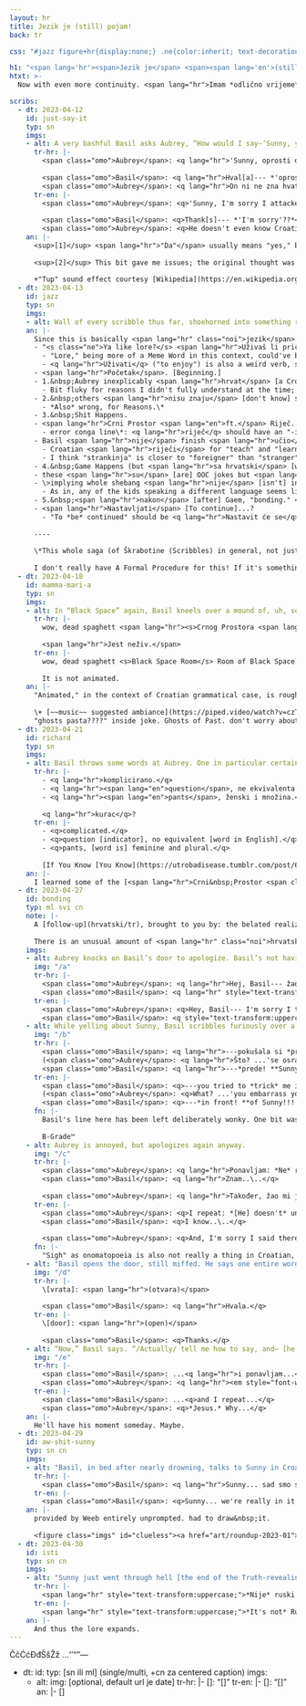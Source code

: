 ```yaml
---
layout: hr
title: Jezik je (still) pojam!
back: tr

css: "#jazz figure+hr{display:none;} .ne{color:inherit; text-decoration-thickness:initial} .svi{background:#7c7b79; color:#e2ecdd;} .svi h2{color:#cbbfa2;} p+ul{margin:.25em 0 0 1em;} li ul{font-size:.85em; margin-bottom:.15em;} figcaption ul{list-style-type:none; margin-left:2em;} .svi ::selection{background:#5b5a58;} article{overflow:auto;} #clueless{margin:2em 0 -.5em 0; color:#b1b3ba;} #clueless img{max-width:400px;} #clueless figcaption p{margin:0; font-size:.85em;} #tense figcaption{text-transform:uppercase;} #tense em{font-weight:bold;} #tense .tr-en em{font-style:normal;} @media only screen and (min-width:600px){figcaption ul{margin-left:.5em;}}"

h1: "<span lang='hr'><span>Jezik je</span> <span><span lang='en'>(still)</span> pojam!</span></span>"
htxt: >-
  Now with even more continuity. <span lang="hr">Imam *odlično vrijeme*.</span>

scribs:
  - dt: 2023-04-12
    id: just-say-it
    typ: sn
    imgs:
    - alt: A very bashful Basil asks Aubrey, “How would I say—‘Sunny, you’re my entire world! I love you so much!’ Aubrey stares at him, then answers. Basil recognizes a word, and not for the better; Aubrey bonks him on the head, muttering.”
      tr-hr: |-
        <span class="omo">Aubrey</span>: <q lang="hr">'Sunny, oprosti da<sup>[1]</sup> sam napao tvoje oko. Nešto nije u redu sa mnom.'</q>
        
        <span class="omo">Basil</span>: <q lang="hr">Hval[a]--- *'oprosti'??*</q>  
        <span class="omo">Aubrey</span>: <q lang="hr">On ni ne zna hvatski..\..</q>
      tr-en: |-
        <span class="omo">Aubrey</span>: <q>'Sunny, I'm sorry I attacked your eye. There's something wrong with me.'</q><sup>[2]</sup>
        
        <span class="omo">Basil</span>: <q>Thank[s]--- *'I'm sorry'??*</q>  
        <span class="omo">Aubrey</span>: <q>He doesn't even know Croatian..\..</q>
    an: |-
      <sup>[1]</sup> <span lang="hr">"Da"</span> usually means "yes," but in this *specific* context it also means "that": If it's used in an independent clause (e.g. "Sorry <u>that I attacked your eye</u>"), then <span lang="hr">"da"</span> as "that" checks out; unlike in English, the "<span lang="hr">da</span>/that" isn't dropped. Otherwise (e.g. "Sorry for attacking your eye"), no dice.
      
      <sup>[2]</sup> This bit gave me issues; the original thought was "I have problems," and after I ran around in a small circle trying to pinpoint a more specific word for "problems," Weeb nudged me back to a 1:1 translation. (Alternatives: "I have issues," "I am dysfunctional/mentally&nbsp;ill," "I am unwell." General sentiment of "I'm fucked&nbsp;up [but not phrased in an overly clinical or serious way]." "There's something wrong with me" sounded a bit harsh in English but ¯\\\_(&nbsp;:V&nbsp;)_/¯, I do not have enough cultural context for a better phrasing!)
      
      +"Tup" sound effect courtesy [Wikipedia](https://en.wikipedia.org/wiki/Cross-linguistic_onomatopoeias#Dull_strike).
  - dt: 2023-04-13
    id: jazz
    typ: sn
    imgs:
    - alt: Wall of every scribble thus far, shoehorned into something resembling a chronology.
    an: |-
      Since this is basically <span lang="hr" class="noi">jezik</span> pingpong, here's the whole thing in one go:
      - "<s class="ne">Ya like lore?</s> <span lang="hr">Uživaš li priča?</span>" [attempted "Do you enjoy story?"]
        - "Lore," being more of a Meme Word in this context, could've been used untranslated.
        - <q lang="hr">Uživati</q> ("to enjoy") is also a weird verb, so this is also wrong on a few other levels I don't *quite* grok yet.
      - <span lang="hr">Početak</span>. [Beginning.]
      - 1.&nbsp;Aubrey inexplicably <span lang="hr">hrvat</span> [a Croat], <span lang="hr">učio</span> [teaches] Basil (some) <span lang="hr">hrvatski</span> [Croatian]...
        - Bit fluky for reasons I didn't fully understand at the time; should be <q lang="hr">hrvatica</q> (Croatian person, but female; distinction is necessary here, unlike English), <q lang="hr">učila je</q> (she taught), wrong grammatical case....\*
      - 2.&nbsp;others <span lang="hr">nisu znaju</span> [don't know] shit tho (otherwise canon as normal)
        - *Also* wrong, for Reasons.\*
      - 3.&nbsp;Shit Happens.
      - <span lang="hr">Crni Prostor <span lang="en">ft.</span> Riječ... Zbu[n]jenog?</span> [Black Space ft. Words of... Confusion?]
        - error conga line\*: <q lang="hr">riječ</q> should have an "-i" at the end to indicate a plural (<q lang="hr">riječi</q>). wrote "confusing," not "confusion," and there's a missing letter. also wrong ending in general, for yet-unknown grammar reasons
      - Basil <span lang="hr">nije</span> finish <span lang="hr">učio</span> [doesn't finish learning] <span lang="hr">i je</span> [and is] haunted by, uh. <span lang="hr">Strankinja</span>?? [Stranger, fem]
        - Croatian <span lang="hr">riječi</span> for "teach" and "learn" are the same.
        - I think "strankinja" is closer to "foreigner" than "stranger" but, far as I could find, the <span lang="hr" class="noi">hrvatski riječ</span> makes no distinction.
      - 4.&nbsp;Game Happens (but <span lang="hr">sa hrvatski</span> [with Croatian])
      - these <span lang="hr">su</span> [are] OOC jokes but <span lang="hr">zašto <em style="text-transform:uppercase;font-weight:normal;">ne</em></span> [why <em style="text-transform:uppercase;font-style:normal;">not</em>] count them ¯\\\_(ツ)_/¯
      - \>implying whole shebang <span lang="hr">nije</span> [isn't] inherently OOC
        - As in, any of the kids speaking a different language seems like the kind of thing that would've come up if canon, especially because there's at least [one Designated Foreign NPC](https://omori.fandom.com/wiki/OTHERMART_LADY#TRIVIA). I fucking love the idea, though.
      - 5.&nbsp;<span lang="hr">nakon</span> [after] Gaem, "bonding." <span lang="hr">ili nešto</span> [or something]
      - <span lang="hr">Nastavljati</span> [To continue]...?
        - "To *be* continued" should be <q lang="hr">Nastavit će se</q> (<span lang="hr" class="noi">hvala</span> Weeb!)\*
      
      ----
      
      \*This whole saga (of Škrabotine (Scribbles) in general, not just this one) is a time capsule of what I did/n't know at the time tbh. Like, as of writing (May&nbsp;1) I can independently spot some issues in the older doodles---<q lang="hr">što **li** [behind door],</q> unnecessary/redundant pronouns, case and tense shenanigans..\.. Also, while I'm not keeping track, a *majority* of these Škbrabotine have been edited between initial drawing and the upload that goes live.
      
      I don't really have A Formal Procedure for this! If it's something I messed up despite knowledge I had at the time, I'll probably change it, or at least make a note of it for publication here later. (With this one *specifically,* I've just learned A Lot over the past >couple weeks!) But retroactively, I'm probably not gonna touch either art or writing, because that way a neverending ouroboros of self-correction lies.
  - dt: 2023-04-18
    id: mamma-mari-a
    typ: sn
    imgs:
    - alt: In “Black Space” again, Basil kneels over a mound of, uh, something round and stringy, with a fork sticking out. Captioned, among other text, “Ghosts(a) Past(a) LOL”
      tr-hr: |-
        wow, dead spaghett <span lang="hr"><s>Crnog Prostora <span lang="en">room</span></s> <span lang="en">Room</span> Crnog Prostora...</span>
        
        <span lang="hr">Jest neživ.</span>
      tr-en: |-
        wow, dead spaghett <s>Black Space Room</s> Room of Black Space...
        
        It is not animated.
    an: |-
      "Animated," in the context of Croatian grammatical case, is roughly equivalent to "alive"---except it also applies to dead people and ghosts.
      
      \+ [~~music~~ suggested ambiance](https://piped.video/watch?v=czTksCF6X8Y).  
      "ghosts pasta????" inside joke. Ghosts of Past. don't worry about&nbsp;it
  - dt: 2023-04-21
    id: richard
    typ: sn
    imgs:
    - alt: Basil throws some words at Aubrey. One in particular certainly gets her attention.
      tr-hr: |-
        - <q lang="hr">komplicirano.</q>
        - <q lang="hr"><span lang="en">question</span>, ne ekvivalenta.</q>
        - <q lang="hr"><span lang="en">pants</span>, ženski i množina.</q>
        
        <q lang="hr">kurac</q>?
      tr-en: |-
        - <q>complicated.</q>
        - <q>question [indicator], no equivalent [word in English].</q>
        - <q>pants, [word is] feminine and plural.</q>
        
        [If You Know [You Know](https://utrobadisease.tumblr.com/post/639581289868099584/wuffleton-puniper-does-anybody-have-that-one/amp).]
    an: |-
      I learned some of the [<span lang="hr">Crni&nbsp;Prostor <span class="noi">riječi</span></span>](hrvatski#crni-prostor). I handwrote each and every one, in that <span lang="hr" class="noi">Škrabotina</span>, no less than six times.
  - dt: 2023-04-27
    id: bonding
    typ: ml svi cn
    note: |-
      A [follow-up](hrvatski/tr), brought to you by: the belated realization that Croatian has different words for playing different things, and characters' reactions being very much not synonymous with mine.
        
      There is an unusual amount of <span lang="hr" class="noi">hrvatski</span> in this one because I was partway through the second line's translation, realized it was Basil talking and could thus be more English, but didn't want to *not* use what I had (even though it ended up being mostly off). It's Characterization, <span lang="hr" class="noi">ili nešto</span>.
    imgs:
    - alt: Aubrey knocks on Basil’s door to apologize. Basil’s not having it.
      img: "/a"
      tr-hr: |-
        <span class="omo">Aubrey</span>: <q lang="hr">Hej, Basil--- žao mi je da sam ti rekla netočnu riječ za *sviranje* glazbenog instrumenta.</q>
        <span class="omo">Basil</span>: <q lang="hr" style="text-transform:uppercase;">**Također---**</q>
      tr-en: |-
        <span class="omo">Aubrey</span>: <q>Hey, Basil--- I'm sorry I told you the wrong word for <i>playing</i> a musical instrument.</q>  
        <span class="omo">Basil</span>: <q style="text-transform:uppercase;">**Also---**</q>
    - alt: While yelling about Sunny, Basil scribbles furiously over a language notebook. One word from the anime power-up sentence is wrong; over a perfectly nice caption about how impessed Sunny would be, Basil writes, “Why is Aubrey (still) so mean to me?!”
      img: "/b"
      tr-hr: |-
        <span class="omo">Basil</span>: <q lang="hr">---pokušala si *prevariti* me u vrijeđam sebe---</q>  
        (<span class="omo">Aubrey</span>: <q lang="hr">Što? ...'se osramoti[m]'---?</q>)  
        <span class="omo">Basil</span>: <q lang="hr">---*prede! **Sunnyem!!!!!***</q>
      tr-en: |-
        <span class="omo">Basil</span>: <q>---you tried to *trick* me into insulting myself---</q>  
        (<span class="omo">Aubrey</span>: <q>What? ...'you embarrass yoursel[f]'---?</q>)<sup>[see below]</sup>  
        <span class="omo">Basil</span>: <q>---*in front! **of Sunny!!!!!***</q>
      fn: |-
        Basil's line here has been left deliberately wonky. One bit was on purpose: <q lang="hr">sebe,</q> "myself," can be shortened as <q lang="hr">se,</q> which sounds more natural most of the time. The rest was less intended: "to trick into" is not a term in Croatian; likewise, "insult" isn't used in this context, and the phrase would be better translated as "embarrass myself."
        
        B-Grade™
    - alt: Aubrey is annoyed, but apologizes again anyway.
      img: "/c"
      tr-hr: |-
        <span class="omo">Aubrey</span>: <q lang="hr">Ponavljam: *Ne* razumije jezi[k]---</q>  
        <span class="omo">Basil</span>: <q lang="hr">Znam..\..</q>
        
        <span class="omo">Aubrey</span>: <q lang="hr">Također, žao mi je da sam rekla da nešto nije u redu s tobom.</q>
      tr-en: |-
        <span class="omo">Aubrey</span>: <q>I repeat: *[He] doesn't* understand [the] lang[uage]---</q>  
        <span class="omo">Basil</span>: <q>I know..\..</q>
        
        <span class="omo">Aubrey</span>: <q>And, I'm sorry I said there's something wrong with you.</q>
      fn: |-
        "Sigh" as onomatopoeia is also not really a thing in Croatian, so I just used the English version.
    - alt: "Basil opens the door, still miffed. He says one entire word:"
      img: "/d"
      tr-hr: |-
        \[vrata]: <span lang="hr">(otvara)</span>
        
        <span class="omo">Basil</span>: <q lang="hr">Hvala.</q>
      tr-en: |-
        \[door]: <span lang="hr">(open)</span>
        
        <span class="omo">Basil</span>: <q>Thanks.</q>
    - alt: “Now,” Basil says. “/Actually/ tell me how to say, and— [he echoes what Aubrey said earlier].” Aubrey is mildly exasparated; he’s holding a paper with a heart on it….
      img: "/e"
      tr-hr: |-
        <span class="omo">Basil</span>: ...<q lang="hr">i ponavljam...</q>  
        <span class="omo">Aubrey</span>: <q lang="hr"><em style="font-weight:normal;">Isuse.</em> Zašto...</q>
      tr-en: |-
        <span class="omo">Basil</span>: ...<q>and I repeat...</q>  
        <span class="omo">Aubrey</span>: <q>*Jesus.* Why...</q>
    an: |-
      He'll have his moment someday. Maybe.
  - dt: 2023-04-29
    id: aw-shit-sunny
    typ: sn cn
    imgs:
    - alt: "Basil, in bed after nearly drowning, talks to Sunny in Croatian. Kel whispers: “Psst. Why is Basil speaking Russian?”, which earns him a flat “/Kel./” from Hero."
      tr-hr: |-
        <span class="omo">Basil</span>: <q lang="hr">Sunny... sad smo stvarno u ovome...</q>
      tr-en: |-
        <span class="omo">Basil</span>: <q>Sunny... we're really in it now...</q>
    an: |-
      provided by Weeb entirely unprompted. had to draw&nbsp;it.
      
      <figure class="imgs" id="clueless"><a href="art/roundup-2023-01"><img src="assets/img/hr/awshi.png" alt="Earlier doodle of a sick-looking Basil in bed. In this one he says “aw shit sunny we’re really in it now” (and Kel, still, is clueless)." title="Earlier doodle of a sick-looking Basil in bed. In this one he says “aw shit sunny we’re really in it now” (and Kel, still, is clueless)."></a><figcaption><p>some things never change.</p></figcaption></figure>
  - dt: 2023-04-30
    id: isti
    typ: sn cn
    imgs:
    - alt: "Sunny just went through hell [the end of the Truth-revealing sequence]. He holds a polaroid. Written on the back is the following, signed by Basil (with a heart):"
      tr-hr: |-
        <span lang="hr" style="text-transform:uppercase;">*Nije* ruski!!!!</span>
      tr-en: |-
        <span lang="hr" style="text-transform:uppercase;">*It's not* Russian!!!!</span>
    an: |-
      And thus the lore expands.
---
```

ČčĆćĐđŠšŽž
…‘’“”—

  - dt: 
    id: 
    typ: [sn ili ml] (single/multi, +cn za centered caption)
    imgs:
    - alt: 
      img: [optional, default url je date]
      tr-hr: |-
        <span class="omo">[]</span>: <q lang="hr">[]</q>
      tr-en: |-
        <span class="omo">[]</span>: <q>[]</q>
    an: |-
      []